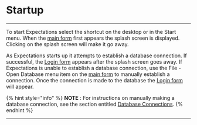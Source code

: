 # Startup

***

To start Expectations select the shortcut on the desktop or in the Start menu. When the [main form](7jjr.md) first appears the splash screen is displayed. Clicking on the splash screen will make it go away.

As Expectations starts up it attempts to establish a database connection. If successful, the [Login form](7d2o.md) appears after the splash screen goes away. If Expectations is unable to establish a database connection, use the File - Open Database menu item on the [main form](7jjr.md) to manually establish a connection. Once the connection is made to the database the [Login form](7d2o.md) will appear.

{% hint style="info" %}
**NOTE** : For instructions on manually making a database connection, see the section entitled [Database Connections](readme/7d0y/7mnk/).
{% endhint %}



***
